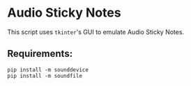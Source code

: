 # Audio Sticky Notes

This script uses `tkinter`'s GUI to emulate Audio Sticky Notes.

## Requirements:

```
pip install -m sounddevice
pip install -m soundfile
```

